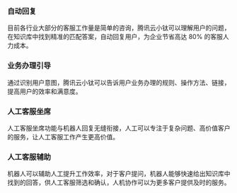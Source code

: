 ### 自动回复
目前各行业大部分的客服工作量是简单的咨询，腾讯云小钛可以理解用户的问题，在知识库中找到精准的匹配答案，自动回复用户，为企业节省高达 80% 的客服人力成本。

### 业务办理引导
通过识别用户意图，腾讯云小钛可以告诉用户业务办理的规则、操作方法、链接，提高用户的效率和满意度。

### 人工客服坐席
人工客服坐席功能与机器人回复无缝衔接，人工可以专注于复杂问题、高价值客户的服务，让人工客服工作产生更高价值。

### 人工客服辅助
机器人可以辅助人工提升工作效率，对于客户提问，机器人能够快速给出知识库中找到的回答，供人工客服筛选和确认，人机协作可以为更多客户提供及时的服务。